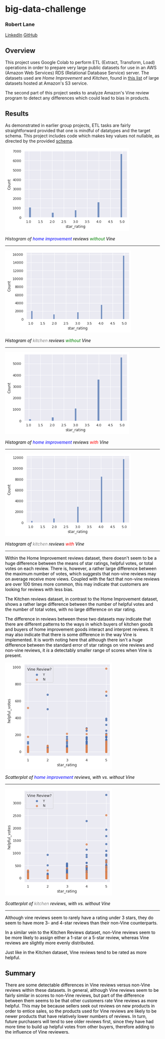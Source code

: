 # big-data-challenge

### Robert Lane  
[LinkedIn](https://www.linkedin.com/in/robert-lane-jr/) [GitHub](https://github.com/RL-Lane)

## Overview

This project uses Google Colab to perform ETL (Extract, Transform, Load) operations in order to prepare very large public datasets for use in an AWS (Amazon Web Services) RDS (Relational Database Service) server.  The datasets used are *Home Improvement* and *Kitchen*, found in [this list](https://s3.amazonaws.com/amazon-reviews-pds/tsv/index.txt) of large datasets hosted at Amazon's S3 service.

The second part of this project seeks to analyze Amazon's Vine review program to detect any differences which could lead to bias in products.

## Results

As demonstrated in earlier group projects, ETL tasks are fairly straightforward provided that one is mindful of datatypes and the target schema.  This project includes code which makes key values not nullable, as directed by the provided [schema](Resources/schema.sql).

<a href="./Images/homeimp_vineno_hist.png" target="_blank" title="Histogram of home improvement reviews without Vine"><img src="./Images/homeimp_vineno_hist.png" alt="Histogram of home improvement reviews without Vine"></a>
<figcaption><i>Histogram of <font color='blue'>home improvement<font color='black'> reviews <font color='green'>without<font color='black'> Vine</i></figcaption><hr>

<a href="./Images/kitchen_vineno_hist.png" target="_blank" title="Histogram of kitchen reviews without Vine"><img src="./Images/kitchen_vineno_hist.png" alt="Histogram of kitchen reviews without Vine"></a>
<figcaption><i>Histogram of <font color='grey'>kitchen<font color='black'> reviews <font color='green'>without<font color='black'> Vine</i></figcaption><hr>

<a href="./Images/homeimp_vineyes_hist.png" target="_blank" title="Histogram of home improvement reviews without Vine"><img src="./Images/homeimp_vineyes_hist.png" alt="Histogram of home improvement reviews without Vine"></a>
<figcaption><i>Histogram of <font color='blue'>home improvement<font color='black'> reviews <font color='red'>with<font color='black'> Vine</i></figcaption><hr>

<a href="./Images/kitchen_vineyes_hist.png" target="_blank" title="Histogram of kitchen reviews without Vine"><img src="./Images/kitchen_vineyes_hist.png" alt="Histogram of kitchen reviews without Vine"></a>
<figcaption><i>Histogram of <font color='grey'>kitchen<font color='black'> reviews <font color='red'>with<font color='black'> Vine</i></figcaption><hr>

Within the Home Improvement reviews dataset, there doesn't seem to be a huge difference between the means of star ratings, helpful votes, or total votes on each review.  There is, however, a rather large difference between the maximum number of votes, which suggests that non-vine reviews may on average receive more views.  Coupled with the fact that non-vine reviews are over 100 times more common, this may indicate that customers are looking for reviews with less bias.

The Kitchen reviews dataset, in contrast to the Home Improvement dataset, shows a rather large difference between the number of helpful votes and the number of total votes, with no large difference on star rating.

The difference in reviews between these two datasets may indicate that there are different patterns to the ways in which buyers of kitchen goods and buyers of home improvement goods interact and interpret reviews.  It may also indicate that there is some difference in the way Vine is implemented.  It is worth noting here that although there isn't a huge difference between the standard error of star ratings on vine reviews and non-vine reviews, it *is* a detectably smaller range of scores when Vine is present.

<a href="./Images/homeimp_vineyesno_scat.png" target="_blank" title="Histogram of home improvement reviews without Vine"><img src="./Images/homeimp_vineyesno_scat.png" alt="Histogram of home improvement reviews without Vine"></a>
<figcaption><i>Scatterplot of <font color='blue'>home improvement<font color='black'> reviews, with vs. without Vine</i></figcaption><hr>

<a href="./Images/kitchen_vineyesno_scat.png" target="_blank" title="Histogram of kitchen reviews without Vine"><img src="./Images/kitchen_vineyesno_scat.png" alt="Histogram of kitchen reviews without Vine"></a>
<figcaption><i>Scatterplot of <font color='grey'>kitchen<font color='black'> reviews, with vs. without Vine</i></figcaption><hr>

Although vine reviews seem to rarely have a rating under 3 stars, they do seem to have more 3- and 4-star reviews than their non-Vine counterparts.

In a similar vein to the Kitchen Reviews dataset, non-Vine reviews seem to be more likely to assign either a 1-star or a 5-star review, whereas Vine reviews are slightly more evenly distributed.

Just like in the Kitchen dataset, Vine reviews tend to be rated as more helpful.

## Summary

There are some detectable differences in Vine reviews versus non-Vine reviews within these datasets.  In general, although Vine reviews seem to be fairly similar in scores to non-Vine reviews, but part of the difference between them seems to be that other customers rate Vine reviews as more helpful.  This may be because sellers seek out reviews on new products in order to entice sales, so the products used for Vine reviews are likely to be newer products that have relatively lower numbers of reviews.  In turn, future purchasers will tend to see older reviews first, since they have had more time to build up helpful votes from other buyers, therefore adding to the influence of Vine reviewers.